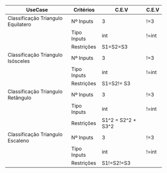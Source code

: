 | UseCase                            | Critérios   | C.E.V | C.E.V |
|------------------------------------|-------------|-------|-------|
| Classificação Triangulo Equilatero | Nº Inputs   |   3   |  !=3  |
|                                    | Tipo Inputs |  int  | !=int |
|                                    | Restrições  |S1=S2=S3|       |
| Classificação Triangulo Isósceles  | Nº Inputs   |   3   | !=3   |
|                                    | Tipo Inputs |  int  | !=int |
|                                    | Restrições  |S1=S2!= S3|  |
| Classificação Triangulo Retângulo  | Nº Inputs   |   3    |   !=3    |
|                                    | Tipo Inputs | int      |   !=int    |
|                                    | Restrições  |S1^2 = S2^2 + S3^2|       |
| Classificação Triangulo Escaleno   | Nº Inputs   |   3    |    !=3   |
|                                    | Tipo Inputs |   int    |  !=int     |
|                                    | Restrições  |  S1!=S2!=S3     |       |